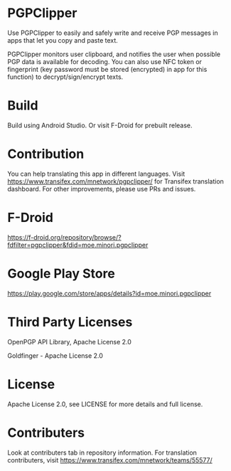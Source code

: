# PGPClipper

Use PGPClipper to easily and safely write and receive PGP messages in apps that let you copy and paste text.

PGPClipper monitors user clipboard, and notifies the user when possible PGP data is available for decoding. You can also use NFC token or fingerprint (key password must be stored (encrypted) in app for this function) to decrypt/sign/encrypt texts.


# Build
Build using Android Studio. Or visit F-Droid for prebuilt release.

# Contribution
You can help translating this app in different languages. Visit https://www.transifex.com/mnetwork/pgpclipper/ for Transifex translation dashboard.
For other improvements, please use PRs and issues.

# F-Droid
https://f-droid.org/repository/browse/?fdfilter=pgpclipper&fdid=moe.minori.pgpclipper

# Google Play Store
https://play.google.com/store/apps/details?id=moe.minori.pgpclipper

# Third Party Licenses
OpenPGP API Library, Apache License 2.0

Goldfinger - Apache License 2.0

# License
Apache License 2.0, see LICENSE for more details and full license.

# Contributers
Look at contributers tab in repository information. For translation contributers, visit https://www.transifex.com/mnetwork/teams/55577/
